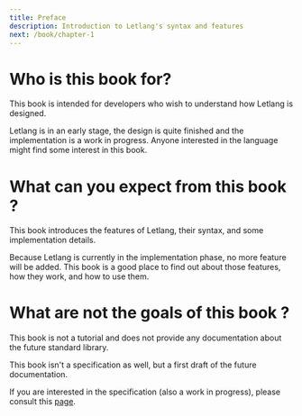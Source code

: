 ```yaml
---
title: Preface
description: Introduction to Letlang's syntax and features
next: /book/chapter-1
---
```


# Who is this book for?

This book is intended for developers who wish to understand how Letlang is
designed.

Letlang is in an early stage, the design is quite finished and the
implementation is a work in progress. Anyone interested in the language might
find some interest in this book.

# What can you expect from this book ?

This book introduces the features of Letlang, their syntax, and some
implementation details.

Because Letlang is currently in the implementation phase, no more feature will
be added. This book is a good place to find out about those features, how they
work, and how to use them.

# What are not the goals of this book ?

This book is not a tutorial and does not provide any documentation about the
future standard library.

This book isn't a specification as well, but a first draft of the future
documentation.

If you are interested in the specification (also a work in progress), please
consult this [page](/spec/).
